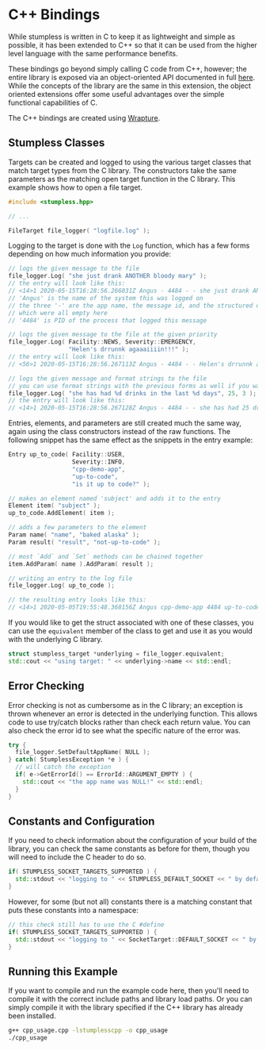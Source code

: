 # C++ Bindings

While stumpless is written in C to keep it as lightweight and simple as
possible, it has been extended to C++ so that it can be used from the higher
level language with the same performance benefits.

These bindings go beyond simply calling C code from C++, however; the entire
library is exposed via an object-oriented API documented in full
[here](https://goatshriek.github.io/stumpless/docs/cpp/latest). While the concepts of the
library are the same in this extension, the object oriented extensions offer
some useful advantages over the simple functional capabilities of C.

The C++ bindings are created using
[Wrapture](https://goatshriek.github.io/wrapture/).

## Stumpless Classes

Targets can be created and logged to using the various target classes that match
target types from the C library. The constructors take the same parameters as
the matching open target function in the C library. This example shows how to
open a file target.

```cpp
#include <stumpless.hpp>

// ...

FileTarget file_logger( "logfile.log" );
```

Logging to the target is done with the `Log` function, which has a few forms
depending on how much information you provide:

```cpp
// logs the given message to the file
file_logger.Log( "she just drank ANOTHER bloody mary" );
// the entry will look like this:
// <14>1 2020-05-15T16:28:56.266031Z Angus - 4484 - - she just drank ANOTHER bloody mary
// 'Angus' is the name of the system this was logged on
// the three '-' are the app name, the message id, and the structured data,
// which were all empty here
// '4484' is PID of the process that logged this message

// logs the given message to the file at the given priority
file_logger.Log( Facility::NEWS, Severity::EMERGENCY,
                 "Helen's drrunnk agaaaiiiin!!!" );
// the entry will look like this:
// <56>1 2020-05-15T16:28:56.267113Z Angus - 4484 - - Helen's drrunnk agaaaiiiin!!!

// logs the given message and format strings to the file
// you can use format strings with the previous forms as well if you want to
file_logger.Log( "she has had %d drinks in the last %d days", 25, 3 );
// the entry will look like this:
// <14>1 2020-05-15T16:28:56.267128Z Angus - 4484 - - she has had 25 drinks in the last 3 days
```

Entries, elements, and parameters are still created much the same way, again
using the class constructors instead of the raw functions. The following snippet
has the same effect as the snippets in the entry example:

```cpp
Entry up_to_code( Facility::USER,
                  Severity::INFO,
                  "cpp-demo-app",
                  "up-to-code",
                  "is it up to code?" );

// makes an element named 'subject' and adds it to the entry
Element item( "subject" );
up_to_code.AddElement( item );

// adds a few parameters to the element
Param name( "name", "baked alaska" );
Param result( "result", "not-up-to-code" );

// most `Add` and `Set` methods can be chained together
item.AddParam( name ).AddParam( result );

// writing an entry to the log file
file_logger.Log( up_to_code );

// the resulting entry looks like this:
// <14>1 2020-05-05T19:55:48.368156Z Angus cpp-demo-app 4484 up-to-code [subject name="baked alaska" result="not-up-to-code"] is it up to code?
```

If you would like to get the struct associated with one of these classes, you
can use the `equivalent` member of the class to get and use it as you would
with the underlying C library.

```cpp
struct stumpless_target *underlying = file_logger.equivalent;
std::cout << "using target: " << underlying->name << std::endl;
```

## Error Checking

Error checking is not as cumbersome as in the C library; an exception is thrown
whenever an error is detected in the underlying function. This allows code to
use try/catch blocks rather than check each return value. You can also check the
error id to see what the specific nature of the error was.

```cpp
try {
  file_logger.SetDefaultAppName( NULL );
} catch( StumplessException *e ) {
  // will catch the exception
  if( e->GetErrorId() == ErrorId::ARGUMENT_EMPTY ) {
    std::cout << "the app name was NULL!" << std::endl;
  }
}
```

## Constants and Configuration

If you need to check information about the configuration of your build of the
library, you can check the same constants as before for them, though you will
need to include the C header to do so.

```cpp
if( STUMPLESS_SOCKET_TARGETS_SUPPORTED ) {
  std::stdout << "logging to " << STUMPLESS_DEFAULT_SOCKET << " by default" << std::endl;
}
```

However, for some (but not all) constants there is a matching constant that puts
these constants into a namespace:

```cpp
// this check still has to use the C #define
if( STUMPLESS_SOCKET_TARGETS_SUPPORTED ) {
  std::stdout << "logging to " << SocketTarget::DEFAULT_SOCKET << " by default" << std::endl;
}
```

## Running this Example

If you want to compile and run the example code here, then you'll need to
compile it with the correct include paths and library load paths. Or you can
simply compile it with the library specified if the C++ library has already
been installed.

```sh
g++ cpp_usage.cpp -lstumplesscpp -o cpp_usage
./cpp_usage
```
